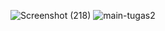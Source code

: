 ![Screenshot (218)](https://github.com/Brezizi/TrySomePHP/assets/159697320/39a2f93d-52cd-47c4-98e5-5fd4700acff3)
![main-tugas2](https://github.com/Brezizi/TrySomePHP/assets/159697320/c354b151-a233-4dbd-978a-067b0f2369c2)
